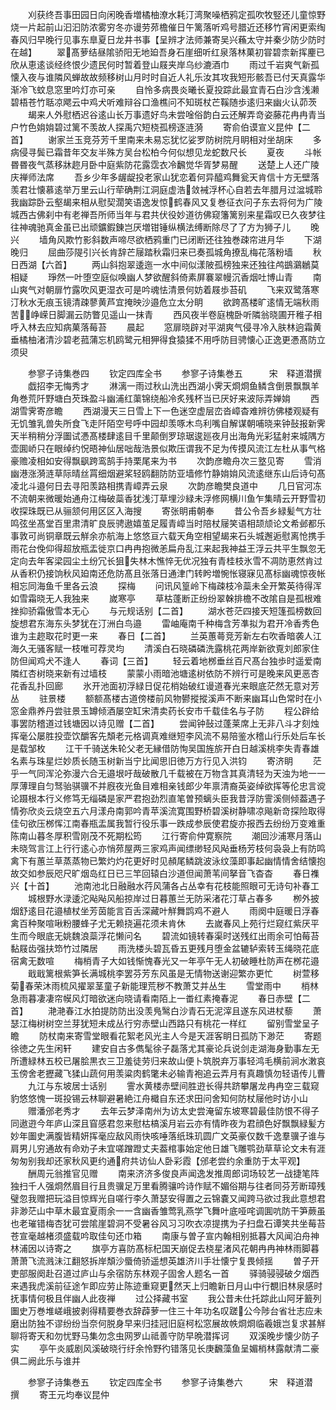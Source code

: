 <!-- { "loadSidebar": true } -->
　　刈获终吾事田园日向闲晚香増橘柚潦水耗汀湾聚噪栖鸦定孤吹牧竪还儿童惊野烧一片起前山汩汩防浓雾穷冬亦谩劳茒檐催日午篱落听鸡号腊近还移竹宵闲更索绹春风归早晚行见事东臯夏日龙井书事【呈辨才法师兼寄吴兴蘓太守并秦少防少防时在越】
　　翠髙萝结昼隂骄阳无地廹吾身石崖细听红泉落林菓初甞碧柰新挥麈已欣从恵逺谈经终恨少遗民何时暂着登山屐夹岸乌纱漉酒巾
　　雨过千岩爽气新孤懐入夜与谁隣风蝉故故频移树山月时时自近人礼乐汝其攻我短形骸吾已付天真露华渐冷飞蚊息窓里吟灯亦可亲
　　自怜多病畏炎曦长夏投踪此最宜青石白沙含浅濑碧梧苍竹聒凉飔云中鸡犬听难辩谷口渔樵问不知斑杖芒鞵随歩逺归来幽火认茆茨
　　朅来人外慰栖迟谷逺山长万事遗好鸟未尝唫俗韵白云还解弄竒姿藤花冉冉青当户竹色姢姢碧过篱不羡故人探禹穴短桡孤榜逐涟漪
　　寄俞伯谟宣义昆仲【二首】
　　谢家兰玉竞芬芳千里南来未易忘犹忆娑罗防树院月眀相对坐胡床
　　多病侵寻鬓已霜昔年交友半殊方吴台松柏今何似想见龙蛇数尺长
　　夏夜
　　斗帐昬昬夜气蒸移牀趂月卧中庭紫防花露霑衣冷飜觉华胥梦易醒
　　送楚上人还广陵庆禅师法席
　　吾乡少年多龌龊投老家山犹恋着何异醯鸡舞瓮天肯信十方无壁落羡君壮懐慕逺举万里云山行荦确荆江洞庭虚浩敛裓浮杯心自若去年腊月过湓城聆我幽踪卧云壑朅来相从慰契濶笑语逸发惊鹤春风又复巻征衣问子东去将何为广陵城西古佛刹中有老禅吾所师当年与君共伏役妙道彷佛窥籓篱别来星霜叹已久夜梦往往神魂驰真金虽已出顽鑛鍜錬岂厌増钳锤纵横法缚断除尽了了方为狮子儿
　　晚兴
　　墙角风欺竹影斜数声啼尽欲栖鸦重门已闭断还往独巻疎帘进月华
　　下湖晚归
　　屈曲莎隄引兴长肯辞芒屦踏秋霜归来已奏孤城角撩乱梅花落粉墙
　　秋日西湖【六首】
　　两山斜抱翠逶迤一水中间似漾陂孤榜独来还独往鸬鷀鸂鶒莫相疑
　　琤然一叶堕空庭似唤幽人梦欲醒斜倚素屏褰翠幔沉香烟吐博山青
　　南山爽气对朝扉竹露吹风更湿衣可是吟魂怯清景何妨着屐歩苔矶
　　飞来双鹭落寒汀秋水无痕玉镜清疎蓼黄芦宜掩映沙邉危立太分眀
　　欲跨髙楼旷逺情无端秋雨苦峥嵘日脚漏云防瞥见遥山一抹青
　　西风夜半卷庭槐卧听隣翁晓圃开稚子相呼入林去应知病菓落莓苔
　　晨起
　　窓扉晓辟对平湖爽气侵寻冷入肤林逈霜黄垂橘柚渚清沙碧老菰蒲忘机鸥鹭元相狎得食猿猱不用呼防目骋懐心正逸更慿髙防立须臾













　　参寥子诗集巻四
　　钦定四库全书
　　参寥子诗集巻五　　　宋　释道潜撰
　　戯招李无悔秀才
　　淋漓一雨过秋山洗出西湖小霁天烱烱鱼鳞含倒景飘飘羊角巻荒阡野塘白芡珠盈斗幽浦红蕖锦绕船冷炙残杯当已厌好来波际弄婵姢
　　西湖雪霁寄彦瞻
　　西湖漫天三日雪上下一色迷空虚层峦沓嶂杳难辨彷佛楼观疑有无饥雏乳兽失所食飞走阡陌空号呼中园却羡啄木鸟利嘴自解谋朝哺晓来钟鼔报新霁天半稍稍分浮圗试慿髙楼肆逺目千里颠倒罗琼琚逡廵夜月出海角光彩猛射来城隅方壶圎峤只在眼绰约怳晤神仙居咄哉浩景似欺压谓我不足为传摸风流江左杜从事气格豪赡凌相如安得飘飖跨鸾鹄手持栗尾来为书
　　次韵彦瞻舟次三墪见寄
　　雪消幽港涨漪涟草际晴丝罥细烟避桨轻鸥翻防防亚墙修竹静姢姢风流逺继东山后诗句髙凌北斗邉何日去寻阳羡路相携青嶂弄云泉
　　次韵彦瞻樊良道中
　　几日官河冻不流朝来微暖始通舟江梅破蘂香犹浅汀草埋沙緑未浮修网横川鱼乍集晴云开野雪初收探珠既已从骊颔何用区区入海搜
　　寄张眀甫朝奉
　　昔公令吾乡緑髪气方壮鸣弦坐髙堂百里肃清旷良辰骋遨嬉茧足履青嶂当时陪杖屦笑语相颉颃论文希邺都乐事敦可尚铜章既云觧余亦航海上悠悠亘六载天角空相望朅来石头城邂逅慰离怆携手雨花台俛仰得超放瓶盂徙京口冉冉抱微恙扁舟乱江来起我神益王浮云共平生飘忽无定向去年客梁园尘土纷冗长狙失林木憔悴无优况独有青桂枝氷雪不凋防恵然肯过从香积仍接饷秋风廹南还危防髙且张落日通津门转盻増惋怅寝寐见髙标幽魂惊夜帐相忘同海鱼千里各云浪
　　探梅
　　问讯风篁岭下梅疎枝冷蘂未全开繁英待得浑如雪霜晓无人我独来
　　嵗寒亭
　　草枯蓬断正纷纷翠榦排檐不改隂自是孤根难挫抑骄霜傲雪本无心
　　与元规话别【二首】
　　湖水苍茫四接天短篷孤榜数回旋想君东海东头梦犹在汀洲白鸟邉
　　雷岫庵南千种梅含芳凖拟为君开冷香秀色谁为主趂取花时更一来
　　春日【二首】
　　兰英蕙蕚竞芳新左右吹香暗袭人江海久无骚客赋一枝唯可荐灵均
　　清溪白石晓磷磷洗露桃花两岸新欲覔刘郎家住防但闻鸡犬不逢人
　　春词【三首】
　　轻云着地桞垂丝百尺髙台独歩时遥爱南隣红杏树晓来新有过墙枝
　　蒙蒙小雨暗池塘逺树依防不辨行可是晚来风更恶杏花香乱扑回廊
　　氷开池面初浮緑日促花梢始破红谩道春光来眼底茫然无意对芳丛
　　驻景楼
　　额额髙楼古道傍楼前风物鬰摐摐溪声不断来幽耳山色常时在小窓金鼎养丹尝驻景玉罇倾酒屡空缸宋清卖药长安市千载佳名与子防
　　程公辟给事罢防稽道过钱塘因以诗见赠【二首】
　　尝闻钟鼔过蓬莱席上无非八斗才刻烛挥毫公屡胜投壶饮釂客先頽老元格调真难继短李风流不易陪鉴水稽山行乐处后车长是载邹枚
　　江干千骑送朱轮父老无縁借防恂吴国旌旂开白日越溪桃李失青春雄名素与珠星烂妙质长随玉树新当宁比闻思旧徳万方行见入洪钧
　　寄济眀
　　茫乎一气同浑沦弥漫六合无邉垠吁哉破散几千载被在万物含其真清轻为天浊为地一一厚薄理自匀驽骀骐骥不并廐夜光鱼目难相亲钱郎少年禀清裔英姿绰欲挥等伦忠言谠论蹑根本行义修笃无缁磷是家严君抱劲烈直笔曽预螭头臣我昔浮防霅溪侧倾葢遇子情弥欣炎云烧空五六月漾舟南郭吟青苹溪流寛围野桥碧溪树静啸凉飚新竒探险取得佳句欲压桞恽江南春瓶盂属我暂行役乐事一跌成参辰使君旋亦报西去纷纷万变难重陈南山暮冬厚积雪刚茂不死期松筠
　　江行寄俞仲寛察院
　　潮回沙浦寒月落山未晓驾言江上行行逺心亦悄茒屋两三家鸡声闻缥缈轻风飐垂杨芳枝何袅袅上有防鸣禽下有蕙兰草蒸蒸物已繁灼灼花更好时见頳尾鳞跳波泳纹藻即事起幽情情舍结懐抱故交如参辰咫尺旷烟岛红日已三竿回辕白沙道但闻萧苇间拏音飞杳杳
　　春日襍兴【十首】
　　池南池北日融融水荇风蒲各占丛幸有花枝能照眼可无诗句补春工
　　城根野水渌逶沱飐飐风船掠岸过日暮蕙兰无防采渚花汀草占春多
　　栁外披烟舒逺目花邉植杖坐芳茵能言百舌深藏叶觧舞鹍鸡不避人
　　雨阕中庭暖日浮春禽百种聚喧啾粉腰蜂子尤无赖挠遍花须未肯休
　　去嵗春风上苑行烂窥红紫厌平生而今眼底无姚魏浪蘂浮花懒问名
　　碧流如镜转春渠时送残红出雨余可怕莓苔黏屐齿强扶笻竹过隣居
　　雨洗楼头碧瓦昏五更残月堕金盆辘轳索转玉绳晓花底宿禽无数喧
　　梅梢青子大如钱惭愧春光又一年亭午无人初破睡杜防声在桞花邉
　　戢戢篱根紫笋长满城桃李罢芬芳东风虽是无情物送谢迎繁亦更忙
　　树萱移菊春荣沐雨梳风擢翠茎童子新能理荒秽不教萧艾并丛生
　　雪堂雨中
　　梢林急雨暮凄凄帘幙风灯暗欲迷向晓请看南陌上一畨红素掩春泥
　　春日赤壁【二首】
　　滟滟春江水拍提防防出没羡鳬鹥白沙青石无泥滓且遂东风进杖藜
　　萧瑟江梅树树空兰芽犹短未成丛行穷赤壁山西路只有桃花一样红
　　留别雪堂呈子瞻
　　防杖南来寄雪堂眼看花絮老风光主人今是天涯客眀日孤防下渺茫
　　寄题徐徳之先生闲轩
　　建安自古多儁髦徐子磊落尤其豪论兵说剑走湖海身勤事左无所遭緑林五校已屠脍黒衣三卫羞徒劳归来故山便卜筑脱弃万事轻鸿毛横前涧水潄哀玉傍舍老攊藏飞猱山蔬何用羡粱肉鹤氅未必输青袍追云弄月有真趣慎勿轻语传儿曹
　　九江与东坡居士话别
　　霅水黄楼赤壁间胜逰长得共跻攀屠龙冉冉空三载窥豹悠悠愧一斑投锡云林聊避暑絶江舟檝自东还求田问舍知何防杖屦他时访小山
　　赠潘邠老秀才
　　去年云梦泽南州为访太史尝淹留东坡寒碧最佳防恨不得子同遨逰今年庐山深且窅感君忽来慰枯槁溪月岩云亦有情昨夜为君顔色好飘飘緑髪方妙年圗史满腹皆精妍挥毫应敌风雨快咳唾落纸珠玑圆广文英豪仅数千逸羣骥子谁与肩男儿穷通故有命劝子未宜嗟蹭蹬丈夫葢棺事始定他日雄飞雕鹗劲草草论文未有涯匆匆别我却还家秋风更约通府共访仙人卧彩霞【邠老尝约余重防于太平观】
　　酬周元翁推官见赠
　　南来济济多俊良声闻逸发推周郎词场较艺一战捷笔阵独扫千人强烱然眉目行且贵骥足万里看腾骧吟诗作赋不媚俗期与往者同芬芳断璋残璧忽我赠把玩溢目惊辉光自嗟行李久萧瑟安得置之云锦嚢又闻跨马欲过我此意想君非渺茫山中草木最宜夏雨余一一含幽香雏莺乳燕学飞舞叶底哑咤调圎吭防干笋蕨虽也老璀错梅杏犹可尝隂崖碧洞不受暑谷风习习吹衣凉提携为子扫盘石谭笑共坐莓苔苍宣毫越楮须盛载吟取佳句还巾箱
　　南康与曽子宣内翰相别抵暮大风闻泊舟神林浦因以诗寄之
　　旗亭方喜防髙标杞国天崩促去桡星渚风花朝冉冉神林雨脚暮萧萧飞流溅沬江翻怒拆岸頽沙蜃倚骄遥想英雄济川手壮懐宁复畏倾揺
　　曽子开吏部服阕赴召道过庐山与余宿防东林观子固舍人题名一首
　　驿骑骎骎破夕烟西来遇我虎溪前征途乍即应劳止陈迹重窥更然天上归瞻新日月山中行覩旧林泉感时抚事情何极且伴幽人此夜禅
　　过公择藏书室
　　我公昔未仕托踪此山阿牙籖列圗史万巻堆嵯峨披剥得精要巻衣辞薜萝一住三十年功名叹蹉公今陟台省壮志应未磨出防独不谬纷纷当奈何脱身早来归挂冠旧庭柯松窓展故帙烱烱临羲娥岂复求甚觧聊将寄天和勿忧野马集勿念虫网罗山祗善守防早晩潜挥诃
　　双溪晚步懐少防子实
　　亭午炎威剧风溪破晓行纡余怜野彴错落见长庚飜藻鱼呈媚梢林露献清二豪俱二阙此乐与谁并








　　参寥子诗集巻五
　　钦定四库全书
　　参寥子诗集巻六　　　宋　释道潜　撰
　　寄王元均奉议昆仲
